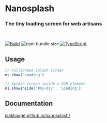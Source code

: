 # Nanosplash

### The tiny loading screen for web artisans

<br>

[![Build](https://github.com/isakhauge/nanosplash/actions/workflows/ci.yml/badge.svg?branch=production)](https://github.com/isakhauge/nanosplash/actions/workflows/ci.yml) ![npm bundle size](https://img.shields.io/bundlephobia/minzip/nanosplash) [![TypeScript](https://badges.frapsoft.com/typescript/version/typescript-next.svg?v=101)](https://github.com/ellerbrock/typescript-badges/)

## Usage

```js
// Fullscreen splash screen
ns.show('Loading')

// Splash screen inside a DOM element
ns.showInside('#my-div', 'Loading')
```

## Documentation

[isakhauge.github.io/nanosplash/](https://isakhauge.github.io/nanosplash/)
